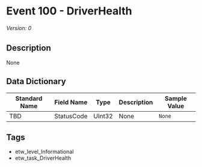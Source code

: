 # Event 100 - DriverHealth
###### Version: 0

## Description
None

## Data Dictionary
|Standard Name|Field Name|Type|Description|Sample Value|
|---|---|---|---|---|
|TBD|StatusCode|UInt32|None|`None`|

## Tags
* etw_level_Informational
* etw_task_DriverHealth